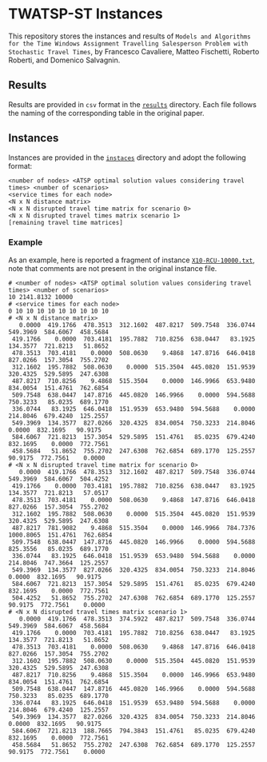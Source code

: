 # TWATSP-ST Instances
This repository stores the instances and results of `Models and Algorithms for the Time Windows Assignment Travelling Salesperson Problem with Stochastic Travel Times`, by Francesco Cavaliere, Matteo Fischetti, Roberto Roberti, and Domenico Salvagnin.

## Results
Results are provided in `csv` format in the [`results`](results/) directory. Each file follows the naming of the corresponding table in the original paper.

## Instances
Instances are provided in the [`instaces`](instances/) directory and adopt the following format:
```
<number of nodes> <ATSP optimal solution values considering travel times> <number of scenarios>
<service times for each node>
<N x N distance matrix>
<N x N disrupted travel time matrix for scenario 0>
<N x N disrupted travel times matrix scenario 1>
[remaining travel time matrices]
```

### Example
As an example, here is reported a fragment of instance [`X10-RCU-10000.txt`](instances/X10-RCU-10000.txt.xz), note that comments are not present in the original instance file.
```
# <number of nodes> <ATSP optimal solution values considering travel times> <number of scenarios>
10 2141.8132 10000
# <service times for each node>
0 10 10 10 10 10 10 10 10 10 
# <N x N distance matrix>
   0.0000  419.1766  478.3513  312.1602  487.8217  509.7548  336.0744  549.3969  584.6067  458.5684 
 419.1766    0.0000  703.4181  195.7882  710.8256  638.0447   83.1925  134.3577  721.8213   51.8652 
 478.3513  703.4181    0.0000  508.0630    9.4868  147.8716  646.0418  827.0266  157.3054  755.2702 
 312.1602  195.7882  508.0630    0.0000  515.3504  445.0820  151.9539  320.4325  529.5895  247.6308 
 487.8217  710.8256    9.4868  515.3504    0.0000  146.9966  653.9480  834.0054  151.4761  762.6854 
 509.7548  638.0447  147.8716  445.0820  146.9966    0.0000  594.5688  750.3233   85.0235  689.1770 
 336.0744   83.1925  646.0418  151.9539  653.9480  594.5688    0.0000  214.8046  679.4240  125.2557 
 549.3969  134.3577  827.0266  320.4325  834.0054  750.3233  214.8046    0.0000  832.1695   90.9175 
 584.6067  721.8213  157.3054  529.5895  151.4761   85.0235  679.4240  832.1695    0.0000  772.7561 
 458.5684   51.8652  755.2702  247.6308  762.6854  689.1770  125.2557   90.9175  772.7561    0.0000 
# <N x N disrupted travel time matrix for scenario 0>
   0.0000  419.1766  478.3513  312.1602  487.8217  509.7548  336.0744  549.3969  584.6067  504.4252 
 419.1766    0.0000  703.4181  195.7882  710.8256  638.0447   83.1925  134.3577  721.8213   57.0517 
 478.3513  703.4181    0.0000  508.0630    9.4868  147.8716  646.0418  827.0266  157.3054  755.2702 
 312.1602  195.7882  508.0630    0.0000  515.3504  445.0820  151.9539  320.4325  529.5895  247.6308 
 487.8217  781.9082    9.4868  515.3504    0.0000  146.9966  784.7376 1000.8065  151.4761  762.6854 
 509.7548  638.0447  147.8716  445.0820  146.9966    0.0000  594.5688  825.3556   85.0235  689.1770 
 336.0744   83.1925  646.0418  151.9539  653.9480  594.5688    0.0000  214.8046  747.3664  125.2557 
 549.3969  134.3577  827.0266  320.4325  834.0054  750.3233  214.8046    0.0000  832.1695   90.9175 
 584.6067  721.8213  157.3054  529.5895  151.4761   85.0235  679.4240  832.1695    0.0000  772.7561 
 504.4252   51.8652  755.2702  247.6308  762.6854  689.1770  125.2557   90.9175  772.7561    0.0000 
# <N x N disrupted travel times matrix scenario 1>
   0.0000  419.1766  478.3513  374.5922  487.8217  509.7548  336.0744  549.3969  584.6067  458.5684 
 419.1766    0.0000  703.4181  195.7882  710.8256  638.0447   83.1925  134.3577  721.8213   51.8652 
 478.3513  703.4181    0.0000  508.0630    9.4868  147.8716  646.0418  827.0266  157.3054  755.2702 
 312.1602  195.7882  508.0630    0.0000  515.3504  445.0820  151.9539  320.4325  529.5895  247.6308 
 487.8217  710.8256    9.4868  515.3504    0.0000  146.9966  653.9480  834.0054  151.4761  762.6854 
 509.7548  638.0447  147.8716  445.0820  146.9966    0.0000  594.5688  750.3233   85.0235  689.1770 
 336.0744   83.1925  646.0418  151.9539  653.9480  594.5688    0.0000  214.8046  679.4240  125.2557 
 549.3969  134.3577  827.0266  320.4325  834.0054  750.3233  214.8046    0.0000  832.1695   90.9175 
 584.6067  721.8213  188.7665  794.3843  151.4761   85.0235  679.4240  832.1695    0.0000  772.7561 
 458.5684   51.8652  755.2702  247.6308  762.6854  689.1770  125.2557   90.9175  772.7561    0.0000 
```
